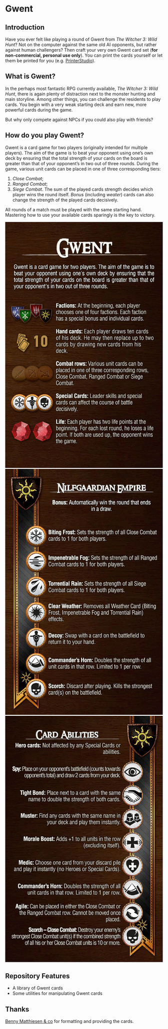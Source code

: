 Gwent
==========

Introduction
--------------------------------------------------------------------------
Have you ever felt like playing a round of Gwent from _The Witcher 3: Wild Hunt_? Not on the computer against the same old AI opponents, but rather against human challengers? Then craft your very own Gwent card set (**for non-commercial, personal use only**). You can print the cards yourself or let them be printed for you (e.g. [PrinterStudio](http://www.printerstudio.com/personalized/bridge-size-custom-cards-blank-cards.html)).

What is Gwent?
--------------------------------------------------------------------------
In the perhaps most fantastic RPG currently available, _The Witcher 3: Wild Hunt_, there is again plenty of distraction next to the monster hunting and main storyline. Among other things, you can challenge the residents to play cards. You begin with a very weak starting deck and earn new, more powerful cards during the game.

But why only compete against NPCs if you could also play with friends?

How do you play Gwent?
--------------------------------------------------------------------------
Gwent is a card game for two players (originally intended for multiple players). The aim of the game is to beat your opponent using one’s own deck by ensuring that the total strength of your cards on the board is greater than that of your opponent’s in two out of three rounds. During the game, various unit cards can be placed in one of three corresponding tiers: 
1. _Close Combat_;
2. _Ranged Combat_;
3. _Siege Combat_. 
The sum of the played cards strength decides which player wins the round itself. _Bonus_ (including _weater_) cards can also change the strength of the played cards decisively.

All rounds of a match must be played with the same starting hand. Mastering how to use your available cards sparingly is the key to victory.

![Rules1](https://raw.githubusercontent.com/matt77hias/Gwent/master/res/Gwent/Rules/Gwent%20Rules.png) ![Rules2](https://raw.githubusercontent.com/matt77hias/Gwent/master/res/Gwent/Rules/Nilfgaardian%20Empire%20Rules%201.png) ![Rules3](https://raw.githubusercontent.com/matt77hias/Gwent/master/res/Gwent/Rules/Nilfgaardian%20Empire%20Rules%202.png)

Repository Features
--------------------------------------------------------------------------
* A library of Gwent cards
* Some utilities for manipulating Gwent cards

Thanks
--------------------------------------------------------------------------
[Benny Matthiesen & co](https://ninjalooter.de/45269/selber-basteln-gwint-kartenset-gwent-playing-cards-deutsch-english/) for formatting and providing the cards.
